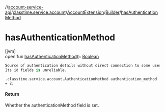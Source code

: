 //[account-service-api](../../../../index.md)/[classtime.service.account](../../index.md)/[AccountExtension](../index.md)/[Builder](index.md)/[hasAuthenticationMethod](has-authentication-method.md)

# hasAuthenticationMethod

[jvm]\
open fun [hasAuthenticationMethod](has-authentication-method.md)(): [Boolean](https://kotlinlang.org/api/latest/jvm/stdlib/kotlin/-boolean/index.html)

```kotlin
Source of authentication details without direct connection to some user account.
Its id fields is unreliable.

```
`.classtime.service.account.AuthenticationMethod authentication_method = 2;`

#### Return

Whether the authenticationMethod field is set.
